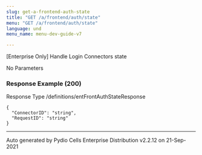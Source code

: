 ```yaml
---
slug: get-a-frontend-auth-state
title: "GET /a/frontend/auth/state"
menu: "GET /a/frontend/auth/state"
language: und
menu_name: menu-dev-guide-v7

---
```








 
[Enterprise Only] Handle Login Connectors state  


No Parameters



### Response Example (200)
Response Type /definitions/entFrontAuthStateResponse

```
{
  "ConnectorID": "string",
  "RequestID": "string"
}
```




---
Auto generated by Pydio Cells Enterprise Distribution v2.2.12 on 21-Sep-2021
